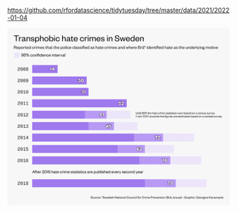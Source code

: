 https://github.com/rfordatascience/tidytuesday/tree/master/data/2021/2022-01-04

![](plots/hate_crimes.png)
